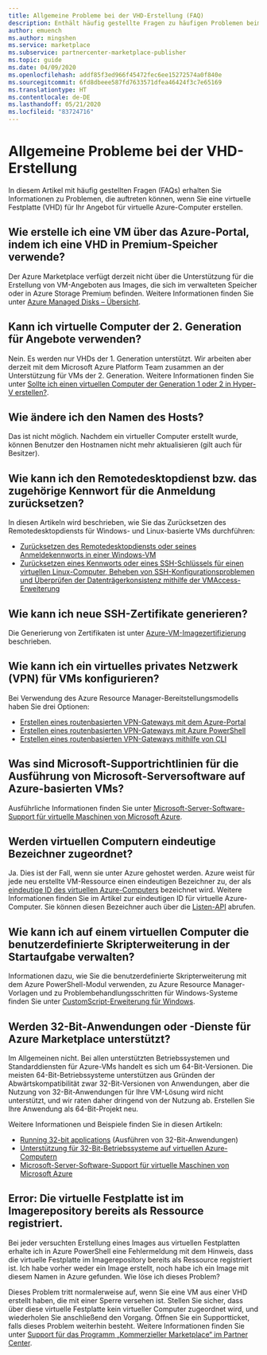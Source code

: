 ```yaml
---
title: Allgemeine Probleme bei der VHD-Erstellung (FAQ)
description: Enthält häufig gestellte Fragen zu häufigen Problemen beim Erstellen einer virtuellen Festplatte (VHD).
author: emuench
ms.author: mingshen
ms.service: marketplace
ms.subservice: partnercenter-marketplace-publisher
ms.topic: guide
ms.date: 04/09/2020
ms.openlocfilehash: addf85f3ed966f45472fec6ee15272574a0f840e
ms.sourcegitcommit: 6fd8dbeee587fd7633571dfea46424f3c7e65169
ms.translationtype: HT
ms.contentlocale: de-DE
ms.lasthandoff: 05/21/2020
ms.locfileid: "83724716"
---
```

# <a name="common-issues-during-vhd-creation"></a>Allgemeine Probleme bei der VHD-Erstellung

In diesem Artikel mit häufig gestellten Fragen (FAQs) erhalten Sie Informationen zu Problemen, die auftreten können, wenn Sie eine virtuelle Festplatte (VHD) für Ihr Angebot für virtuelle Azure-Computer erstellen.

## <a name="how-do-i-create-a-vm-from-the-azure-portal-using-a-vhd-in-premium-storage"></a>Wie erstelle ich eine VM über das Azure-Portal, indem ich eine VHD in Premium-Speicher verwende?

Der Azure Marketplace verfügt derzeit nicht über die Unterstützung für die Erstellung von VM-Angeboten aus Images, die sich im verwalteten Speicher oder in Azure Storage Premium befinden. Weitere Informationen finden Sie unter [Azure Managed Disks – Übersicht](https://docs.microsoft.com/azure/virtual-machines/windows/managed-disks-overview).

## <a name="can-i-use-generation-2-vms-for-offers"></a>Kann ich virtuelle Computer der 2. Generation für Angebote verwenden?

Nein. Es werden nur VHDs der 1. Generation unterstützt. Wir arbeiten aber derzeit mit dem Microsoft Azure Platform Team zusammen an der Unterstützung für VMs der 2. Generation. Weitere Informationen finden Sie unter [Sollte ich einen virtuellen Computer der Generation 1 oder 2 in Hyper-V erstellen?](https://docs.microsoft.com/windows-server/virtualization/hyper-v/plan/should-i-create-a-generation-1-or-2-virtual-machine-in-hyper-v).

## <a name="how-do-i-change-the-name-of-the-host"></a>Wie ändere ich den Namen des Hosts?

Das ist nicht möglich. Nachdem ein virtueller Computer erstellt wurde, können Benutzer den Hostnamen nicht mehr aktualisieren (gilt auch für Besitzer).

## <a name="how-do-i-reset-the-remote-desktop-service-or-its-sign-in-password"></a>Wie kann ich den Remotedesktopdienst bzw. das zugehörige Kennwort für die Anmeldung zurücksetzen?

In diesen Artikeln wird beschrieben, wie Sie das Zurücksetzen des Remotedesktopdiensts für Windows- und Linux-basierte VMs durchführen:

* [Zurücksetzen des Remotedesktopdiensts oder seines Anmeldekennworts in einer Windows-VM](https://azure.microsoft.com/documentation/articles/virtual-machines-windows-reset-rdp/)
* [Zurücksetzen eines Kennworts oder eines SSH-Schlüssels für einen virtuellen Linux-Computer, Beheben von SSH-Konfigurationsproblemen und Überprüfen der Datenträgerkonsistenz mithilfe der VMAccess-Erweiterung](https://azure.microsoft.com/documentation/articles/virtual-machines-linux-classic-reset-access/)

## <a name="how-do-i-generate-new-ssh-certificates"></a>Wie kann ich neue SSH-Zertifikate generieren?

Die Generierung von Zertifikaten ist unter [Azure-VM-Imagezertifizierung](https://aks.ms/CertifyVMimage) beschrieben.

## <a name="how-do-i-configure-a-virtual-private-network-vpn-to-work-with-my-vms"></a>Wie kann ich ein virtuelles privates Netzwerk (VPN) für VMs konfigurieren?

Bei Verwendung des Azure Resource Manager-Bereitstellungsmodells haben Sie drei Optionen:

* [Erstellen eines routenbasierten VPN-Gateways mit dem Azure-Portal](https://docs.microsoft.com/azure/vpn-gateway/create-routebased-vpn-gateway-portal)
* [Erstellen eines routenbasierten VPN-Gateways mit Azure PowerShell](https://docs.microsoft.com/azure/vpn-gateway/create-routebased-vpn-gateway-powershell)
* [Erstellen eines routenbasierten VPN-Gateways mithilfe von CLI](https://docs.microsoft.com/azure/vpn-gateway/create-routebased-vpn-gateway-cli)

## <a name="what-are-microsoft-support-policies-for-running-microsoft-server-software-on-azure-based-vms"></a>Was sind Microsoft-Supportrichtlinien für die Ausführung von Microsoft-Serversoftware auf Azure-basierten VMs?

Ausführliche Informationen finden Sie unter [Microsoft-Server-Software-Support für virtuelle Maschinen von Microsoft Azure](https://support.microsoft.com/help/2721672/microsoft-server-software-support-for-microsoft-azure-virtual-machines).

## <a name="do-virtual-machines-have-unique-identifiers-associated-with-them"></a>Werden virtuellen Computern eindeutige Bezeichner zugeordnet?

Ja. Dies ist der Fall, wenn sie unter Azure gehostet werden. Azure weist für jede neu erstellte VM-Ressource einen eindeutigen Bezeichner zu, der als [eindeutige ID des virtuellen Azure-Computers](https://blogs.msdn.microsoft.com/wasimbloch/2016/10/20/azure-virtual-machine-unique-id/) bezeichnet wird. Weitere Informationen finden Sie im Artikel zur eindeutigen ID für virtuelle Azure-Computer. Sie können diesen Bezeichner auch über die [Listen-API](https://docs.microsoft.com/rest/api/compute/virtualmachines/list) abrufen.

## <a name="in-a-vm-how-do-i-manage-the-custom-script-extension-in-the-startup-task"></a>Wie kann ich auf einem virtuellen Computer die benutzerdefinierte Skripterweiterung in der Startaufgabe verwalten?

Informationen dazu, wie Sie die benutzerdefinierte Skripterweiterung mit dem Azure PowerShell-Modul verwenden, zu Azure Resource Manager-Vorlagen und zu Problembehandlungsschritten für Windows-Systeme finden Sie unter [CustomScript-Erweiterung für Windows](https://azure.microsoft.com/documentation/articles/virtual-machines-windows-extensions-customscript/).

## <a name="are-32-bit-applications-or-services-supported-in-azure-marketplace"></a>Werden 32-Bit-Anwendungen oder -Dienste für Azure Marketplace unterstützt?

Im Allgemeinen nicht. Bei allen unterstützten Betriebssystemen und Standarddiensten für Azure-VMs handelt es sich um 64-Bit-Versionen. Die meisten 64-Bit-Betriebssysteme unterstützen aus Gründen der Abwärtskompatibilität zwar 32-Bit-Versionen von Anwendungen, aber die Nutzung von 32-Bit-Anwendungen für Ihre VM-Lösung wird nicht unterstützt, und wir raten daher dringend von der Nutzung ab. Erstellen Sie Ihre Anwendung als 64-Bit-Projekt neu.

Weitere Informationen und Beispiele finden Sie in diesen Artikeln:

* [Running 32-bit applications](https://docs.microsoft.com/windows/desktop/WinProg64/running-32-bit-applications) (Ausführen von 32-Bit-Anwendungen)
* [Unterstützung für 32-Bit-Betriebssysteme auf virtuellen Azure-Computern](https://support.microsoft.com/help/4021388/support-for-32-bit-operating-systems-in-azure-virtual-machines)
* [Microsoft-Server-Software-Support für virtuelle Maschinen von Microsoft Azure](https://support.microsoft.com/help/2721672/microsoft-server-software-support-for-microsoft-azure-virtual-machines)

## <a name="error-vhd-is-already-registered-with-image-repository-as-the-resource"></a>Error: Die virtuelle Festplatte ist im Imagerepository bereits als Ressource registriert.

Bei jeder versuchten Erstellung eines Images aus virtuellen Festplatten erhalte ich in Azure PowerShell eine Fehlermeldung mit dem Hinweis, dass die virtuelle Festplatte im Imagerepository bereits als Ressource registriert ist. Ich habe vorher weder ein Image erstellt, noch habe ich ein Image mit diesem Namen in Azure gefunden. Wie löse ich dieses Problem?

Dieses Problem tritt normalerweise auf, wenn Sie eine VM aus einer VHD erstellt haben, die mit einer Sperre versehen ist. Stellen Sie sicher, dass über diese virtuelle Festplatte kein virtueller Computer zugeordnet wird, und wiederholen Sie anschließend den Vorgang. Öffnen Sie ein Supportticket, falls dieses Problem weiterhin besteht. Weitere Informationen finden Sie unter [Support für das Programm „Kommerzieller Marketplace“ im Partner Center](https://docs.microsoft.com/azure/marketplace/partner-center-portal/support).
